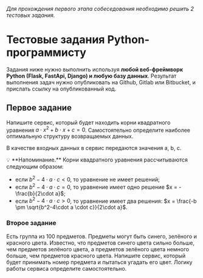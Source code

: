_Для прохождения первого этапа собеседования необходимо решить 
2 тестовых задания._



# Тестовые задания Python-программисту

Задания ниже нужно выполнить используя **любой веб-фреймворк Python (Flask, FastApi, Django) 
и любую базу данных**. Результат выполнения задач нужно
опубликовать на Github, Gitlab или Bitbucket, и прислать ссылку на опубликованный код.

## Первое задание

Напишите сервис, который будет находить корни 
квадратного уравнения  $a\cdot x^2 + b\cdot x + c = 0$.
Самостоятельно определите наиболее оптимальную 
структуру возвращаемых данных.

В качестве входных данных в сервис передаются значения a, b, c.

<aside>
💡 **Напоминание.** Корни квадратного уравнения рассчитываются следующим образом:

- если $b^2-4\cdot a \cdot c < 0$, то уравнение не имеет решений;
- если $b^2-4\cdot a \cdot c = 0$, то уравнение имеет одно решение $x = -\frac{b}{2\cdot a}$;
- если $b^2-4\cdot a \cdot c > 0$, то уравнение имеет два решения: $x = \frac{-b \pm \sqrt{b^2-4\cdot a \cdot c}}{2\cdot a}$.
</aside>



### Второе задание

Есть группа из 100 предметов.
Предметы могут быть синего, зелёного и красного цвета. 
Известно, что предметов синего цвета сильно больше, чем предметов зелёного цвета, 
а предметов зелёного цвета немного больше, чем предметов красного цвета. 
Напишите сервис, который будет принимать номер предмета и пытаться угадать его цвет. 
Логику работы сервиса определите самостоятельно.
  
